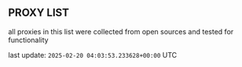 ## PROXY LIST

all proxies in this list were collected from open sources and tested for functionality

last update: `2025-02-20 04:03:53.233628+00:00` UTC